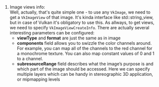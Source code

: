 1. Image views info:  
   Well, actually, that's quite simple one - to use any `VkImage`, we need
   to get a `VkImageView` of that image. It's kinda interface like
   std::string_view, but in case of Vulkan it's obligatory to use this. As
   allways, to get views, we need to specify `VkImageViewCreateInfo`. There
   are actually several interesting parameters can be configured:
    * **viewType** and **format** are just the same as in image
    * **components** field allows you to swizzle the color channels around. For
      example, you can map all of the channels to the red channel for a
      monochrome texture. You can also map constant values of 0 and 1 to a
      channel.
    * **subresourceRange** field describes what the image’s purpose is and which
      part of the image should be accessed. Here we can specify multiple layers
      which can be handy in stereographic 3D application, or mipmapping levels
